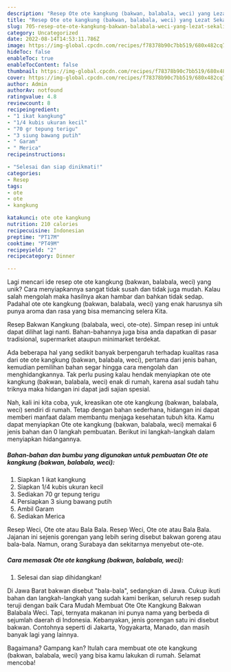 ```yaml
---
description: "Resep Ote ote kangkung (bakwan, balabala, weci) yang Lezat Sekali"
title: "Resep Ote ote kangkung (bakwan, balabala, weci) yang Lezat Sekali"
slug: 705-resep-ote-ote-kangkung-bakwan-balabala-weci-yang-lezat-sekali
category: Uncategorized
date: 2022-08-14T14:53:11.786Z
image: https://img-global.cpcdn.com/recipes/f78378b90c7bb519/680x482cq70/ote-ote-kangkung-bakwan-balabala-weci-foto-resep-utama.jpg
hideToc: false
enableToc: true
enableTocContent: false
thumbnail: https://img-global.cpcdn.com/recipes/f78378b90c7bb519/680x482cq70/ote-ote-kangkung-bakwan-balabala-weci-foto-resep-utama.jpg
cover: https://img-global.cpcdn.com/recipes/f78378b90c7bb519/680x482cq70/ote-ote-kangkung-bakwan-balabala-weci-foto-resep-utama.jpg
author: Admin
authorAv: notfound
ratingvalue: 4.8
reviewcount: 8
recipeingredient:
- "1 ikat kangkung"
- "1/4 kubis ukuran kecil"
- "70 gr tepung terigu"
- "3 siung bawang putih"
- " Garam"
- " Merica"
recipeinstructions:

- "Selesai dan siap dinikmati!"
categories:
- Resep
tags:
- ote
- ote
- kangkung

katakunci: ote ote kangkung 
nutrition: 210 calories
recipecuisine: Indonesian
preptime: "PT17M"
cooktime: "PT49M"
recipeyield: "2"
recipecategory: Dinner

---
```





Lagi mencari ide resep ote ote kangkung (bakwan, balabala, weci) yang unik? Cara menyiapkannya sangat tidak susah dan tidak juga mudah. Kalau salah mengolah maka hasilnya akan hambar dan bahkan tidak sedap. Padahal ote ote kangkung (bakwan, balabala, weci) yang enak harusnya sih punya aroma dan rasa yang bisa memancing selera Kita.





Resep Bakwan Kangkung (balabala, weci, ote-ote). Simpan resep ini untuk dapat dilihat lagi nanti. Bahan-bahannya juga bisa anda dapatkan di pasar tradisional, supermarket ataupun minimarket terdekat.

Ada beberapa hal yang sedikit banyak berpengaruh terhadap kualitas rasa dari ote ote kangkung (bakwan, balabala, weci), pertama dari jenis bahan, kemudian pemilihan bahan segar hingga cara mengolah dan menghidangkannya. Tak perlu pusing kalau hendak menyiapkan ote ote kangkung (bakwan, balabala, weci) enak di rumah, karena asal sudah tahu triknya maka hidangan ini dapat jadi sajian spesial.






Nah, kali ini kita coba, yuk, kreasikan ote ote kangkung (bakwan, balabala, weci) sendiri di rumah. Tetap dengan bahan sederhana, hidangan ini dapat memberi manfaat dalam membantu menjaga kesehatan tubuh kita. Kamu dapat menyiapkan Ote ote kangkung (bakwan, balabala, weci) memakai 6 jenis bahan dan 0 langkah pembuatan. Berikut ini langkah-langkah dalam menyiapkan hidangannya.

<!--inarticleads1-->

##### Bahan-bahan dan bumbu yang digunakan untuk pembuatan Ote ote kangkung (bakwan, balabala, weci):

1. Siapkan 1 ikat kangkung
1. Siapkan 1/4 kubis ukuran kecil
1. Sediakan 70 gr tepung terigu
1. Persiapkan 3 siung bawang putih
1. Ambil  Garam
1. Sediakan  Merica


Resep Weci, Ote ote atau Bala Bala. Resep Weci, Ote ote atau Bala Bala. Jajanan ini sejenis gorengan yang lebih sering disebut bakwan goreng atau bala-bala. Namun, orang Surabaya dan sekitarnya menyebut ote-ote. 

<!--inarticleads2-->

##### Cara memasak Ote ote kangkung (bakwan, balabala, weci):


1. Selesai dan siap dihidangkan!

Di Jawa Barat bakwan disebut &#34;bala-bala&#34;, sedangkan di Jawa. Cukup ikuti bahan dan langkah-langkah yang sudah kami berikan, seluruh resep sudah teruji dengan baik Cara Mudah Membuat Ote Ote Kangkung Bakwan Balabala Weci. Tapi, ternyata makanan ini punya nama yang berbeda di sejumlah daerah di Indonesia. Kebanyakan, jenis gorengan satu ini disebut bakwan. Contohnya seperti di Jakarta, Yogyakarta, Manado, dan masih banyak lagi yang lainnya. 

Bagaimana? Gampang kan? Itulah cara membuat ote ote kangkung (bakwan, balabala, weci) yang bisa kamu lakukan di rumah. Selamat mencoba!
